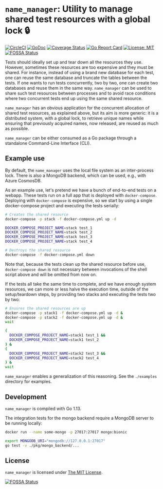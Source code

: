 # `name_manager`: Utility to manage shared test resources with a global lock 🔒

[![CircleCI](https://circleci.com/gh/hchauvin/name_manager.svg?style=svg)](https://circleci.com/gh/hchauvin/name_manager) [![GoDoc](https://godoc.org/github.com/hchauvin/name_manager?status.svg)](https://godoc.org/github.com/hchauvin/name_manager) [![Coverage Status](https://coveralls.io/repos/github/hchauvin/name_manager/badge.svg?branch=master&t=2BEkl9)](https://coveralls.io/github/hchauvin/name_manager?branch=master) [![Go Report Card](https://goreportcard.com/badge/github.com/hchauvin/name_manager)](https://goreportcard.com/report/github.com/hchauvin/name_manager) [![License: MIT](https://img.shields.io/badge/License-MIT-yellow.svg)](https://opensource.org/licenses/MIT)
[![FOSSA Status](https://app.fossa.io/api/projects/git%2Bgithub.com%2Fhchauvin%2Fname_manager.svg?type=shield)](https://app.fossa.io/projects/git%2Bgithub.com%2Fhchauvin%2Fname_manager?ref=badge_shield)

Tests should ideally set up and tear down all the resources they use.
However, sometimes these resources are too expensive and they must be shared.
For instance, instead of using a brand new database for each test, one can
reuse the same database and truncate the tables between the tests.  If
one wants to run tests concurrently, two by two, one can create two databases
and reuse them in the same way.  `name_manager` can be used to share such
test resources between processes and to avoid race conditions where two
concurrent tests end up using the same shared resource.

`name_manager` has an obvious application for the concurrent allocation of
shared test resources, as explained above, but its aim is more generic:
it is a distributed system, with a global lock, to retrieve unique names while
ensuring that previously acquired names, now released, are reused as much
as possible.

`name_manager` can be either consumed as a Go package through a standalone
Command-Line Interface (CLI).

## Example use

By default, the `name_manager` uses the local file system as an
inter-process lock.  There is also a MongoDB backend, which can be used,
e.g., with Azure CosmosDB.

As an example use, let's pretend we have a bunch of end-to-end tests on
a webapp.  These tests run on a full app that is deployed with
`docker-compose`.  Deploying with `docker-compose` is expensive, so we
start by using a single docker-compose project and executing the tests
serially:

```bash
# Creates the shared resource
docker-compose -p stack -f docker-compose.yml up -d

DOCKER_COMPOSE_PROJECT_NAME=stack test_1
DOCKER_COMPOSE_PROJECT_NAME=stack test_2
DOCKER_COMPOSE_PROJECT_NAME=stack test_3
DOCKER_COMPOSE_PROJECT_NAME=stack test_4

# Destroys the shared resource
docker-compose -f docker-compose.yml down
```

Note that, because the tests clean up the shared resource before use,
`docker-compose down` is not necessary between invocations of the shell
script above and will be omitted from now on.

If the tests all take the same time to complete, and we have enough
system resources, we can more or less halve the execution time, outside of
the setup/teardown steps, by providing two stacks and executing the tests
two by two:

```bash
# Ensures the shared resources are up
docker-compose -p stack1 -f docker-compose.yml up -d &
docker-compose -p stack2 -f docker-compose.yml up -d &
wait

(
  DOCKER_COMPOSE_PROJECT_NAME=stack1 test_1 &&
  DOCKER_COMPOSE_PROJECT_NAME=stack1 test_2
) &
(
  DOCKER_COMPOSE_PROJECT_NAME=stack2 test_3 &&
  DOCKER_COMPOSE_PROJECT_NAME=stack2 test_4
) &
wait
```

`name_manager` enables a generalization of this reasoning.  See the
`./examples` directory for examples.

## Development

`name_manager` is compiled with Go 1.13.

The integration tests for the mongo backend require a MongoDB server to
be running locally:

```bash
docker run --name some-mongo -p 27017:27017 mongo:bionic

export MONGODB_URI="mongodb://127.0.0.1:27017"
go test -v ./pkg/mongo_backend/...
```

## License

`name_manager` is licensed under [The MIT License](./LICENSE).


[![FOSSA Status](https://app.fossa.io/api/projects/git%2Bgithub.com%2Fhchauvin%2Fname_manager.svg?type=large)](https://app.fossa.io/projects/git%2Bgithub.com%2Fhchauvin%2Fname_manager?ref=badge_large)